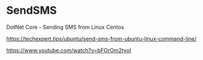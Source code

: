 # SendSMS
DotNet Core - Sending SMS from Linux Centos

https://techexpert.tips/ubuntu/send-sms-from-ubuntu-linux-command-line/

https://www.youtube.com/watch?v=bFOrOm2tyoI
